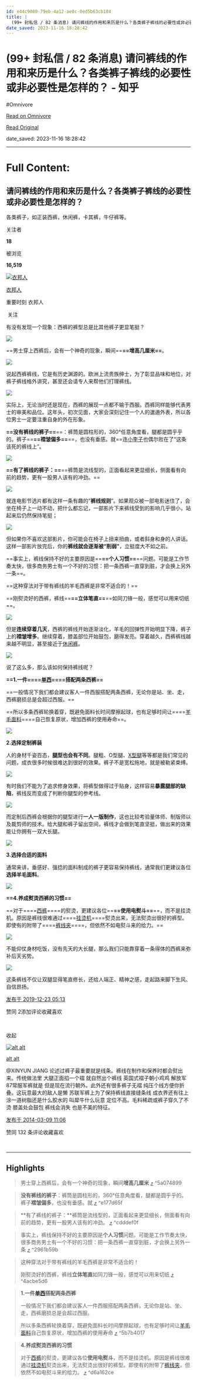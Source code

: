 ```yaml
---
id: e44c9080-79eb-4a12-ae0c-0ed5b63cb184
title: |
  (99+ 封私信 / 82 条消息) 请问裤线的作用和来历是什么？各类裤子裤线的必要性或非必要性是怎样的？ - 知乎
date_saved: 2023-11-16 18:28:42
---
```


# (99+ 封私信 / 82 条消息) 请问裤线的作用和来历是什么？各类裤子裤线的必要性或非必要性是怎样的？ - 知乎
#Omnivore

[Read on Omnivore](https://omnivore.app/me/99-82-18bda772293)

[Read Original](https://www.zhihu.com/question/22889076)

date_saved: 2023-11-16 18:28:42


--- 

# Full Content: 

## 请问裤线的作用和来历是什么？各类裤子裤线的必要性或非必要性是怎样的？

各类裤子，如正装西裤，休闲裤，卡其裤，牛仔裤等。

关注者

**18**

被浏览

**16,519**

[![衣邦人](https://proxy-prod.omnivore-image-cache.app/0x0,szCA9cUesquCGZscmYVKCXGfPVfm5xNpj3iDN5qauD8I/https://pica.zhimg.com/v2-d2a01cd8badf7bd60f0435973d612993_l.jpg?source=1def8aca)](https://www.zhihu.com/org/yi-bang-ren-53)

[衣邦人](https://www.zhihu.com/org/yi-bang-ren-53)

重要时刻 衣邦人

​ 关注

有没有发现一个现象：西裤的裤型总是比其他裤子更显笔挺？

![](https://proxy-prod.omnivore-image-cache.app/800x600,sNC_cXXsRd1aH4jNaHqkhvPDvUuWcoiKg3C9l3eSGYVI/https://pic1.zhimg.com/50/v2-280e2508f74d5a9dc27391ceb8f35cde_720w.jpg?source=1def8aca)

==男士穿上西裤后，会有一个神奇的现象，瞬间==**==增高几厘米==**。

![](https://proxy-prod.omnivore-image-cache.app/1080x1350,sdP_xiRuM8aFdQlayuyvKtBvCilqNvlyk6ZdyklcxYpI/https://picx.zhimg.com/50/v2-484dcf431dd8afdfe4b9279f90e91e7b_720w.jpg?source=1def8aca)

说起西裤裤线，它是有历史渊源的。欧洲上流贵族绅士，为了彰显品味和地位，对裤子裤线格外讲究，甚至还会请专人来帮他们打理裤线。

![](https://proxy-prod.omnivore-image-cache.app/427x668,sresZoIfKbGo9AvmvORDTZjQ_Di8bbwMyT44tbhs4Ihk/https://pic1.zhimg.com/50/v2-cafab0c6691163fd9a313fd1bee6c4e7_720w.jpg?source=1def8aca)

实际上，无论当时还是现在，西裤的展现一点都不输于西服。西裤同样能够代表男士的审美和品位。这年头，初次见面，大家会深刻记住一个人的邋遢外表，所以各位男士一定要注重自身的外在形象。

**==没有裤线的裤子==**==：裤筒是圆柱形的，360°任意角度看，腿都是圆乎乎的。裤子==**==褶皱偏多==**==，也没有垂感。就==连[小李子](https://www.zhihu.com/search?q=%E5%B0%8F%E6%9D%8E%E5%AD%90&search%5Fsource=Entity&hybrid%5Fsearch%5Fsource=Entity&hybrid%5Fsearch%5Fextra=%7B%22sourceType%22%3A%22answer%22%2C%22sourceId%22%3A947386874%7D)也偶尔败在了“这条该死的裤线上”。

![](https://proxy-prod.omnivore-image-cache.app/1080x1332,so5Prk72Cu0ISkcn6sNA13n032Ll_U1uEeO18ibd49Nc/https://picx.zhimg.com/50/v2-19171962977bd31a130df56e88c1e700_720w.jpg?source=1def8aca)

**==有了裤线的裤子：==**==裤筒是流线型的，正面看起来更显细长，侧面看有向前的趋势，更有一股男人该有的冲劲。==

![](https://proxy-prod.omnivore-image-cache.app/1080x1350,scyXPyzXSzt3bUewf7kyK-87-qzhYTcIt6YKVSL9YQC4/https://picx.zhimg.com/50/v2-b068eb090e5a6b4aeac8f7f8c865137b_720w.jpg?source=1def8aca)

就连电影节选片都有这样一条有趣的“**裤线规则**”。如果观众被一部电影迷住了，会坐在椅子上一动不动，把什么都忘记，一部影片下来裤线受到的影响几乎很小，站起来后仍然保持笔挺；

![](https://proxy-prod.omnivore-image-cache.app/1080x1350,sL-QbTzaTTAczdLK0YwuilljnFtwuJO0c4JLxxukGLLE/https://picx.zhimg.com/50/v2-5192d3213bfdad2b461ae26ac2b4a5b9_720w.jpg?source=1def8aca)

但如果你不喜欢这部影片，你可能会在椅子上扭来扭曲，或者斜身和身的人讲话。这样一部影片放完后，你的**裤线就会逐渐被“削弱”**，立挺度大不如之前。

==事实上，裤线保持不好的主要原因是==**==个人习惯==**==问题。可能是工作节奏太快，很多商务男士有一个不好的习惯：把一条西裤一直穿到脏，才会换上另外一条==。

==这种穿法对于带有裤线的羊毛西裤是非常不适合的！==

==刚熨烫好的西裤，裤线==**==立体笔直==**==如同刀锋一般，感觉可以用来切纸==。

![](https://proxy-prod.omnivore-image-cache.app/720x712,sU9oQhSr-4Ox7k4FRHQo1-eW0GAvT9LVl9pWPgCasfHE/https://pic1.zhimg.com/50/v2-93f13086694b76d4340663867a722e13_720w.jpg?source=1def8aca)

但是**连续穿着几天**，西裤的裤线开始逐渐淡化，羊毛的回弹性开始明显下降，裤子上的**褶皱增多**。继续穿着，膝盖部位开始鼓包，磨得发亮。穿着越久，西裤裤线越来越不明显，甚至接近于[休闲裤](https://www.zhihu.com/search?q=%E4%BC%91%E9%97%B2%E8%A3%A4&search%5Fsource=Entity&hybrid%5Fsearch%5Fsource=Entity&hybrid%5Fsearch%5Fextra=%7B%22sourceType%22%3A%22answer%22%2C%22sourceId%22%3A947386874%7D)。

![](https://proxy-prod.omnivore-image-cache.app/750x1000,s7BIrEOMxvJKL-GTDMWo1b3Y2f74bFkYpjXd6RJfCvPk/https://picx.zhimg.com/50/v2-93d20ad57444bfe0fe61e1870e406175_720w.jpg?source=1def8aca)

说了这么多，那么该如何保持裤线呢？

**==1.一件====[单西](https://www.zhihu.com/search?q=%E5%8D%95%E8%A5%BF&search%5Fsource=Entity&hybrid%5Fsearch%5Fsource=Entity&hybrid%5Fsearch%5Fextra=%7B%22sourceType%22%3A%22answer%22%2C%22sourceId%22%3A947386874%7D)====搭配两条西裤==**

==一般情况下我们都会建议客人一件西服搭配两条西裤，无论你是站、坐、走，西裤磨损总是会超过西服。==

==所以多条西裤轮换着穿，既避免面料长时间摩擦起球，也有足够时间让====[羊毛面料](https://www.zhihu.com/search?q=%E7%BE%8A%E6%AF%9B%E9%9D%A2%E6%96%99&search%5Fsource=Entity&hybrid%5Fsearch%5Fsource=Entity&hybrid%5Fsearch%5Fextra=%7B%22sourceType%22%3A%22answer%22%2C%22sourceId%22%3A947386874%7D)====自己恢复原状，增加西裤的使用寿命==。

![](https://proxy-prod.omnivore-image-cache.app/752x836,s56MQmDldFvPafIjXGGFuZxakKWkYC_jSq8e0JkxcqoM/https://pic1.zhimg.com/50/v2-170e0774a6266d5fed2e91360872d7a0_720w.jpg?source=1def8aca)

**2.选择定制裤装**

人的身材千姿百态，**腿型也会有不同**。腿粗、O型腿、[X型腿](https://www.zhihu.com/search?q=X%E5%9E%8B%E8%85%BF&search%5Fsource=Entity&hybrid%5Fsearch%5Fsource=Entity&hybrid%5Fsearch%5Fextra=%7B%22sourceType%22%3A%22answer%22%2C%22sourceId%22%3A947386874%7D)等等都是我们常见的问题，成衣很多时候很难达到很好的效果。裤子不是宽松拖地，就是被勒紧束缚。

![](https://proxy-prod.omnivore-image-cache.app/1020x1530,s--p2ljvERuKrNCv-B7KHswJ_T6vKuqExgxzvJ_I2gQ0/https://picx.zhimg.com/50/v2-918422cd504ab71904693f32bd9f3474_720w.jpg?source=1def8aca)

有时我们不能为了追求修身效果，将裤型做得过于贴身，这样容易**暴露腿部的缺陷**，裤线反而变成了判断你腿型的参考线。

![](https://proxy-prod.omnivore-image-cache.app/1080x1349,s252orE81JqMlfHMXMSNGCHmNiVSV6CA4FdQ8SefL0RM/https://picx.zhimg.com/50/v2-03933dd5dbfdaeedd9aace1b9e3cb8e2_720w.jpg?source=1def8aca)

而定制后西裤会根据你的腿型进行**一人一版制作**，这也比较考验量体师、制版师以及裁剪师的技术。给大腿和裤子留出空间，裤线才会做到笔直坚挺，做出来的效果能让你拥有一双大长腿。

![](https://proxy-prod.omnivore-image-cache.app/750x750,ssyL6t_16gG476NQqtIuGSRJ7PSWn4KazfMPFGCZkFZQ/https://picx.zhimg.com/50/v2-5bb61a61cbdc4145d2124a3ef5fc629c_720w.jpg?source=1def8aca)

**3.选择合适的面料**

通常来讲，垂感好、强捻的面料制成的裤子更容易保持裤线，通常我们更建议各位**选择羊毛面料**。

![](https://proxy-prod.omnivore-image-cache.app/640x640,sGRaBfW5SYvlown3NmBAlwiUQoH9BYtn5MSjD0imzT1g/https://pica.zhimg.com/50/v2-c378b489237d933dbc9fa889f46d3e07_720w.jpg?source=1def8aca)

**==4.养成熨烫西裤的习惯==**

==对于====[西裤](https://www.zhihu.com/search?q=%E8%A5%BF%E8%A3%A4&search%5Fsource=Entity&hybrid%5Fsearch%5Fsource=Entity&hybrid%5Fsearch%5Fextra=%7B%22sourceType%22%3A%22answer%22%2C%22sourceId%22%3A947386874%7D)====的熨烫，更建议各位==**==使用电熨斗==**==，而不是挂烫机。原因是裤线很难通过====[挂烫机](https://www.zhihu.com/search?q=%E6%8C%82%E7%83%AB%E6%9C%BA&search%5Fsource=Entity&hybrid%5Fsearch%5Fsource=Entity&hybrid%5Fsearch%5Fextra=%7B%22sourceType%22%3A%22answer%22%2C%22sourceId%22%3A947386874%7D)====熨烫出来，无法熨烫出很好的裤型。即使有的附带了====[裤线夹](https://www.zhihu.com/search?q=%E8%A3%A4%E7%BA%BF%E5%A4%B9&search%5Fsource=Entity&hybrid%5Fsearch%5Fsource=Entity&hybrid%5Fsearch%5Fextra=%7B%22sourceType%22%3A%22answer%22%2C%22sourceId%22%3A947386874%7D)====，但依然不如电熨斗来的给力。==

![](https://proxy-prod.omnivore-image-cache.app/750x1000,sSDOIWZQV5zcy0LI9KkGXFj4ubPWRqRXNOJY2LplSc70/https://picx.zhimg.com/50/v2-24af358c0d66d4e00e1251b33e32f71a_720w.jpg?source=1def8aca)

不能仰仗身材吃饭，没有先天的大长腿，那么我们只能靠穿着一条得体的西裤来弥补后天劣势。

![](https://proxy-prod.omnivore-image-cache.app/1080x1080,s4qvNM3xnGJFaz6uo4GPqpIg9hgow5uxPSUlt4GwAJHY/https://picx.zhimg.com/50/v2-ec7d34089b5442f6f288431aaf6f4c4b_720w.jpg?source=1def8aca)

这条裤线不仅让双腿显得笔直修长，还给人端正、精神之感，走起路来脚下生风、自信昂扬。

[发布于 2019-12-23 05:13](https://www.zhihu.com/question/22889076/answer/947386874)

​赞同 2​​添加评论​收藏​喜欢

​

收起​

[![alt alt](https://proxy-prod.omnivore-image-cache.app/0x0,swsd9_czOzj4VaS5pkjmG5q48a9qCHLBdiZo1HCeJZsc/https://picx.zhimg.com/028d47d53_l.jpg?source=1def8aca)](https://www.zhihu.com/people/alt-alt)

[alt alt](https://www.zhihu.com/people/alt-alt)

 @XINYUN JIANG 论述过裤子最重要就是线条。裤线在制作和保养时都会熨出来。传统做法里 大腿正面掐一个褶 就自然出个裤线 英国式褶子朝小鸡鸡 解放军87常服军裤就是 但是现在流行朝外。此外还有很多裤子无褶 纯压个线方便你折叠。这玩意最大的敌人是懒 苏联军裤上为了保持裤线直接缝条线 成衣界还有往上涂一道树脂还是什么胶水的 叫犀牛什么玩意 定位不高。毛料稀疏或裤子穿久了不烫 膝盖处会鼓包 裤线会消失 也是不美的特征。

[发布于 2014-03-09 11:06](https://www.zhihu.com/question/22889076/answer/23269495)

​赞同 13​​2 条评论​收藏​喜欢

​

---

## Highlights

> 男士穿上西裤后，会有一个神奇的现象，瞬间**增高几厘米** [⤴️](https://omnivore.app/me/99-82-18bda772293#5a074899-b8b8-4a1e-a93d-7708bbadbaa4)  ^5a074899

> **没有裤线的裤子**：裤筒是圆柱形的，360°任意角度看，腿都是圆乎乎的。裤子**褶皱偏多**，也没有垂感。就 [⤴️](https://omnivore.app/me/99-82-18bda772293#e177d65f-dd67-4c8b-83ad-97e8020e0e0e)  ^e177d65f

> **有了裤线的裤子：**裤筒是流线型的，正面看起来更显细长，侧面看有向前的趋势，更有一股男人该有的冲劲。 [⤴️](https://omnivore.app/me/99-82-18bda772293#cdddef0f-4392-458c-a11a-fa8229632fe0)  ^cdddef0f

> 事实上，裤线保持不好的主要原因是**个人习惯**问题。可能是工作节奏太快，很多商务男士有一个不好的习惯：把一条西裤一直穿到脏，才会换上另外一条 [⤴️](https://omnivore.app/me/99-82-18bda772293#2961b59b-a05b-4cf7-94a7-971f1777aeab)  ^2961b59b

> 这种穿法对于带有裤线的羊毛西裤是非常不适合的！
> 
> 刚熨烫好的西裤，裤线**立体笔直**如同刀锋一般，感觉可以用来切纸 [⤴️](https://omnivore.app/me/99-82-18bda772293#4acbe5d6-3dc5-41f3-8b8e-c46a86afe144)  ^4acbe5d6

> **1.一件[单西](https://www.zhihu.com/search?q=%E5%8D%95%E8%A5%BF&search%5Fsource=Entity&hybrid%5Fsearch%5Fsource=Entity&hybrid%5Fsearch%5Fextra=%7B%22sourceType%22%3A%22answer%22%2C%22sourceId%22%3A947386874%7D)搭配两条西裤**
> 
> 一般情况下我们都会建议客人一件西服搭配两条西裤，无论你是站、坐、走，西裤磨损总是会超过西服。
> 
> 所以多条西裤轮换着穿，既避免面料长时间摩擦起球，也有足够时间让[羊毛面料](https://www.zhihu.com/search?q=%E7%BE%8A%E6%AF%9B%E9%9D%A2%E6%96%99&search%5Fsource=Entity&hybrid%5Fsearch%5Fsource=Entity&hybrid%5Fsearch%5Fextra=%7B%22sourceType%22%3A%22answer%22%2C%22sourceId%22%3A947386874%7D)自己恢复原状，增加西裤的使用寿命 [⤴️](https://omnivore.app/me/99-82-18bda772293#5b7b4017-d4f2-47fa-92d7-7cc06fea995a)  ^5b7b4017

> **4.养成熨烫西裤的习惯**
> 
> 对于[西裤](https://www.zhihu.com/search?q=%E8%A5%BF%E8%A3%A4&search%5Fsource=Entity&hybrid%5Fsearch%5Fsource=Entity&hybrid%5Fsearch%5Fextra=%7B%22sourceType%22%3A%22answer%22%2C%22sourceId%22%3A947386874%7D)的熨烫，更建议各位**使用电熨斗**，而不是挂烫机。原因是裤线很难通过[挂烫机](https://www.zhihu.com/search?q=%E6%8C%82%E7%83%AB%E6%9C%BA&search%5Fsource=Entity&hybrid%5Fsearch%5Fsource=Entity&hybrid%5Fsearch%5Fextra=%7B%22sourceType%22%3A%22answer%22%2C%22sourceId%22%3A947386874%7D)熨烫出来，无法熨烫出很好的裤型。即使有的附带了[裤线夹](https://www.zhihu.com/search?q=%E8%A3%A4%E7%BA%BF%E5%A4%B9&search%5Fsource=Entity&hybrid%5Fsearch%5Fsource=Entity&hybrid%5Fsearch%5Fextra=%7B%22sourceType%22%3A%22answer%22%2C%22sourceId%22%3A947386874%7D)，但依然不如电熨斗来的给力。 [⤴️](https://omnivore.app/me/99-82-18bda772293#d6a162ce-a581-467a-a170-6c8efd749781)  ^d6a162ce

